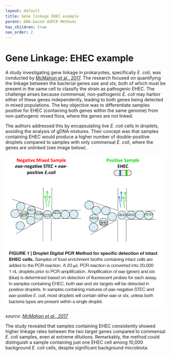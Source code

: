 ```yaml
---
layout: default
title: Gene linkage EHEC example
parent: DNA-based ddPCR Methods
has_children: true
nav_order: 2
---
```


# Gene Linkage: EHEC example

A study investigating gene linkage in prokaryotes, specifically *E. coli*, was conducted by [McMahon et al., 2017](<https://www.frontiersin.org/journals/microbiology/articles/10.3389/fmicb.2017.00332/full>). The research focused on quantifying the linkage between the bacterial genes *eae* and *stx,* both of which must be present in the same cell to classify the strain as pathogenic EHEC. The challenge arises because commensal, non-pathogenic *E. coli* may harbor either of these genes independently, leading to both genes being detected in mixed populations. The key objective was to differentiate samples positive for EHEC (containing both genes within the same genome) from non-pathogenic mixed flora, where the genes are not linked.

The authors addressed this by encapsulating live *E. coli* cells in droplets, avoiding the analysis of gDNA mixtures. Their concept was that samples containing EHEC would produce a higher number of double-positive droplets compared to samples with only commensal *E. coli*, where the genes are unlinked (see image below).

![Gene%20linkage%20EHEC%20example/image.png](Gene%20linkage%20EHEC%20example/image.png)

*source: [McMahon et al., 2017](<https://www.frontiersin.org/journals/microbiology/articles/10.3389/fmicb.2017.00332/full>)*

The study revealed that samples containing EHEC consistently showed higher linkage rates between the two target genes compared to commensal *E. coli* samples, even at extreme dilutions. Remarkably, the method could distinguish a sample containing just one EHEC cell among 10,000 background *E. coli* cells, despite significant background microbiota.
